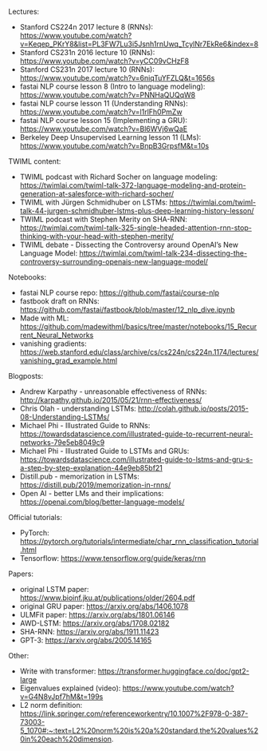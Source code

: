 Lectures:
- Stanford CS224n 2017 lecture 8 (RNNs): https://www.youtube.com/watch?v=Keqep_PKrY8&list=PL3FW7Lu3i5Jsnh1rnUwq_TcylNr7EkRe6&index=8
- Stanford CS231n 2016 lecture 10 (RNNs): https://www.youtube.com/watch?v=yCC09vCHzF8
- Stanford CS231n 2017 lecture 10 (RNNs): https://www.youtube.com/watch?v=6niqTuYFZLQ&t=1656s
- fastai NLP course lesson 8 (Intro to language modeling): https://www.youtube.com/watch?v=PNNHaQUQqW8
- fastai NLP course lesson 11 (Understanding RNNs): https://www.youtube.com/watch?v=l1rlFh0PmZw
- fastai NLP course lesson 15 (Implementing a GRU): https://www.youtube.com/watch?v=Bl6WVj6wQaE
- Berkeley Deep Unsupervised Learning lesson 11 (LMs): https://www.youtube.com/watch?v=BnpB3GrpsfM&t=10s
	
	
TWIML content:
- TWIML podcast with Richard Socher on language modeling: https://twimlai.com/twiml-talk-372-language-modeling-and-protein-generation-at-salesforce-with-richard-socher/
- TWIML with Jürgen Schmidhuber on LSTMs: https://twimlai.com/twiml-talk-44-jurgen-schmidhuber-lstms-plus-deep-learning-history-lesson/
- TWIML podcast with Stephen Merity on SHA-RNN: https://twimlai.com/twiml-talk-325-single-headed-attention-rnn-stop-thinking-with-your-head-with-stephen-merity/
- TWIML debate - Dissecting the Controversy around OpenAI’s New Language Model: https://twimlai.com/twiml-talk-234-dissecting-the-controversy-surrounding-openais-new-language-model/

Notebooks: 
- fastai NLP course repo: https://github.com/fastai/course-nlp
- fastbook draft on RNNs: https://github.com/fastai/fastbook/blob/master/12_nlp_dive.ipynb
- Made with ML: https://github.com/madewithml/basics/tree/master/notebooks/15_Recurrent_Neural_Networks
- vanishing gradients: https://web.stanford.edu/class/archive/cs/cs224n/cs224n.1174/lectures/vanishing_grad_example.html

Blogposts:
- Andrew Karpathy - unreasonable effectiveness of RNNs:  http://karpathy.github.io/2015/05/21/rnn-effectiveness/
- Chris Olah - understanding LSTMs: http://colah.github.io/posts/2015-08-Understanding-LSTMs/
- Michael Phi - Illustrated Guide to RNNs: https://towardsdatascience.com/illustrated-guide-to-recurrent-neural-networks-79e5eb8049c9
- Michael Phi - Illustrated Guide to LSTMs and GRUs: https://towardsdatascience.com/illustrated-guide-to-lstms-and-gru-s-a-step-by-step-explanation-44e9eb85bf21
- Distill.pub - memorization in LSTMs: https://distill.pub/2019/memorization-in-rnns/
- Open AI - better LMs and their implications: https://openai.com/blog/better-language-models/

Official tutorials:
- PyTorch: https://pytorch.org/tutorials/intermediate/char_rnn_classification_tutorial.html
- Tensorflow: https://www.tensorflow.org/guide/keras/rnn

Papers:
- original LSTM paper: https://www.bioinf.jku.at/publications/older/2604.pdf
- original GRU paper: https://arxiv.org/abs/1406.1078
- ULMFit paper: https://arxiv.org/abs/1801.06146
- AWD-LSTM: https://arxiv.org/abs/1708.02182
- SHA-RNN: https://arxiv.org/abs/1911.11423
- GPT-3: https://arxiv.org/abs/2005.14165

Other: 
- Write with transformer: https://transformer.huggingface.co/doc/gpt2-large
- Eigenvalues explained (video): https://www.youtube.com/watch?v=G4N8vJpf7hM&t=199s
- L2 norm definition: https://link.springer.com/referenceworkentry/10.1007%2F978-0-387-73003-5_1070#:~:text=L2%20norm%20is%20a%20standard,the%20values%20in%20each%20dimension.
